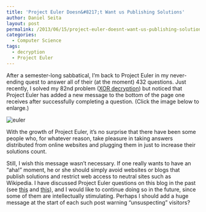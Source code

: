 ```yaml
---
title: 'Project Euler Doesn&#8217;t Want us Publishing Solutions'
author: Daniel Seita
layout: post
permalink: /2013/06/15/project-euler-doesnt-want-us-publishing-solutions/
categories:
  - Computer Science
tags:
  - decryption
  - Project Euler
---
```

After a semester-long sabbatical, I&#8217;m back to Project Euler in my never-ending quest to answer
all of their (at the moment) 432 questions. Just recently, I solved my 82nd problem ([XOR
decryption][1]) but noticed that Project Euler has added a new message to the bottom of the page one
receives after successfully completing a question. (Click the image below to enlarge.)

<img src="{{site.url}}/assets/PE_59.png" alt="euler">

With the growth of Project Euler, it&#8217;s no surprise that there have been some people who, for
whatever reason, take pleasure in taking answers distributed from online websites and plugging them
in just to increase their solutions count.

Still, I wish this message wasn&#8217;t necessary. If one really wants to have an &#8220;aha!&#8221;
moment, he or she should simply avoid websites or blogs that publish solutions and restrict web
access to neutral sites such as Wikipedia. I have discussed Project Euler questions on this blog in
the past (see [this][3] and [this][4]), and I would like to continue doing so in the future, since
some of them are intellectually stimulating. Perhaps I should add a huge message at the start of
each such post warning &#8220;unsuspecting&#8221; visitors?

 [1]: http://projecteuler.net/problem=59
 [3]: http://danieltakeshi.github.io/2012/06/01/project-euler-179/
 [4]: http://danieltakeshi.github.io/2012/07/14/project-euler-85/
